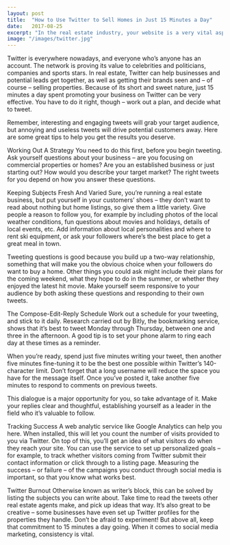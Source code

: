 ```yaml
---
layout: post
title:  "How to Use Twitter to Sell Homes in Just 15 Minutes a Day"
date:   2017-08-25
excerpt: "In the real estate industry, your website is a very vital aspect of your business. A well designed site helps you to create an excellent brand."
image: "/images/twitter.jpg"
---
```


Twitter is everywhere nowadays, and everyone who’s anyone has an account. The network is proving its value to celebrities and politicians, companies and sports stars. In real estate, Twitter can help businesses and potential leads get together, as well as getting their brands seen and – of course – selling properties. Because of its short and sweet nature, just 15 minutes a day spent promoting your business on Twitter can be very effective. You have to do it right, though – work out a plan, and decide what to tweet.

Remember, interesting and engaging tweets will grab your target audience, but annoying and useless tweets will drive potential customers away. Here are some great tips to help you get the results you deserve.

Working Out A Strategy
You need to do this first, before you begin tweeting. Ask yourself questions about your business – are you focusing on commercial properties or homes? Are you an established business or just starting out? How would you describe your target market? The right tweets for you depend on how you answer these questions.

Keeping Subjects Fresh And Varied
Sure, you’re running a real estate business, but put yourself in your customers’ shoes – they don’t want to read about nothing but home listings, so give them a little variety. Give people a reason to follow you, for example by including photos of the local weather conditions, fun questions about movies and holidays, details of local events, etc. Add information about local personalities and where to rent ski equipment, or ask your followers where’s the best place to get a great meal in town.

Tweeting questions is good because you build up a two-way relationship, something that will make you the obvious choice when your followers do want to buy a home. Other things you could ask might include their plans for the coming weekend, what they hope to do in the summer, or whether they enjoyed the latest hit movie. Make yourself seem responsive to your audience by both asking these questions and responding to their own tweets.

The Compose-Edit-Reply Schedule
Work out a schedule for your tweeting, and stick to it daily. Research carried out by Bitly, the bookmarking service, shows that it’s best to tweet Monday through Thursday, between one and three in the afternoon. A good tip is to set your phone alarm to ring each day at these times as a reminder.

When you’re ready, spend just five minutes writing your tweet, then another five minutes fine-tuning it to be the best one possible within Twitter’s 140-character limit. Don’t forget that a long username will reduce the space you have for the message itself. Once you’ve posted it, take another five minutes to respond to comments on previous tweets.

This dialogue is a major opportunity for you, so take advantage of it. Make your replies clear and thoughtful, establishing yourself as a leader in the field who it’s valuable to follow.

Tracking Success
A web analytic service like Google Analytics can help you here. When installed, this will let you count the number of visits provided to you via Twitter. On top of this, you’ll get an idea of what visitors do when they reach your site. You can use the service to set up personalized goals – for example, to track whether visitors coming from Twitter submit their contact information or click through to a listing page. Measuring the success – or failure – of the campaigns you conduct through social media is important, so that you know what works best.

Twitter Burnout
Otherwise known as writer’s block, this can be solved by listing the subjects you can write about. Take time to read the tweets other real estate agents make, and pick up ideas that way. It’s also great to be creative – some businesses have even set up Twitter profiles for the properties they handle. Don’t be afraid to experiment! But above all, keep that commitment to 15 minutes a day going. When it comes to social media marketing, consistency is vital.
